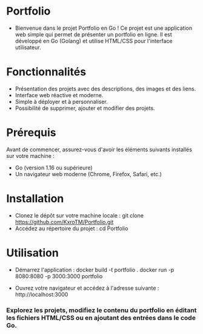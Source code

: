 # Portfolio

* Bienvenue dans le projet Portfolio en Go ! Ce projet est une application web simple qui permet de présenter un portfolio en ligne. Il est développé en Go (Golang) et utilise HTML/CSS pour l'interface utilisateur.

# Fonctionnalités

- Présentation des projets avec des descriptions, des images et des liens.
- Interface web réactive et moderne.
- Simple à déployer et à personnaliser.
- Possibilité de supprimer, ajouter et modifier des projets.

# Prérequis

Avant de commencer, assurez-vous d'avoir les éléments suivants installés sur votre machine :

- Go (version 1.16 ou supérieure)
- Un navigateur web moderne (Chrome, Firefox, Safari, etc.)

# Installation

- Clonez le dépôt sur votre machine locale :
git clone https://github.com/KxroTM/Portfolio.git
- Accédez au répertoire du projet :
cd Portfolio

# Utilisation

- Démarrez l'application :
docker build -t portfolio .
docker run -p 8080:8080 -p 3000:3000 portfolio

- Ouvrez votre navigateur et accédez à l'adresse suivante :
http://localhost:3000

### Explorez les projets, modifiez le contenu du portfolio en éditant les fichiers HTML/CSS ou en ajoutant des entrées dans le code Go.
